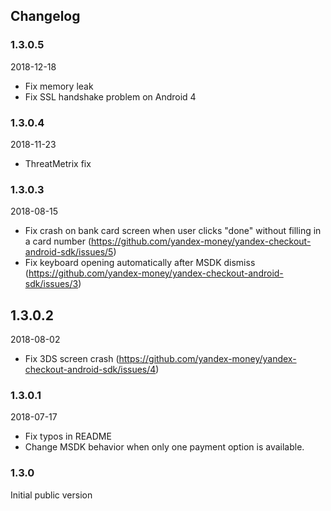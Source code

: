 ## Changelog

### 1.3.0.5
2018-12-18
- Fix memory leak
- Fix SSL handshake problem on Android 4

### 1.3.0.4
2018-11-23
- ThreatMetrix fix

### 1.3.0.3
2018-08-15
- Fix crash on bank card screen when user clicks "done" without filling in a card number (https://github.com/yandex-money/yandex-checkout-android-sdk/issues/5)
- Fix keyboard opening automatically after MSDK dismiss (https://github.com/yandex-money/yandex-checkout-android-sdk/issues/3)

## 1.3.0.2
2018-08-02
- Fix 3DS screen crash (https://github.com/yandex-money/yandex-checkout-android-sdk/issues/4)

### 1.3.0.1
2018-07-17
- Fix typos in README
- Change MSDK behavior when only one payment option is available.

### 1.3.0
Initial public version